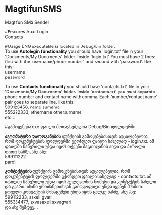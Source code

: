 # MagtifunSMS
Magtifun SMS Sender

#Features
Auto Login  
Contacts


#Usage ENG
executable is located in Debug/Bin folder.  
To use <b>Autologin functionality</b> you should have 'login.txt' file in your 'Documents/My Documents' folder. 
Inside 'login.txt' You must have 2 lines: first with the 'username/phone number' and second with 'password'.
like this:  
username  
password  

To use <b>Contacts functionality</b> you should have 'contacts.txt' file in your 'Documents/My Documents' folder.
Inside 'contacts.txt' you must separate phone number and contact name with comma. 
Each 'number/contact name' pair goes to separate line. like this:  
599123456, name surname  
555222333, othername othersurname  
etc...

#გამოყენება
exe ფაილი მოთავსებულია Debug/Bin ფოლდერში.  

<b>ავტომატური დალოგინების</b> ფუნქციის გამოყენებისთვის აუცილებელია, რომ 
დოკუმენტების ფოლდერში გქონდეთ ფაილი სახელად - login.txt. ამ ფაილში ჩაწერილი უნდა
იყოს თქვენი მაგთიფანის აიდი და პაროლი თითო ხაზზე, ანუ ასე:  
599111222  
paroli  

<b>კონტაქტების</b> ფუნქციის გამოყენებისთვის აუცილებელია, რომ დოკუმენტების ფოლდერში
გქონდეთ ფაილი სახელად - contacts.txt. ამ ფაილში ჩაწერილი უნდა იყოს ტელეფონის
ნომერი და კონტაქტის სახელი და გვარი. ისინი ერთმანეთისგან გამოყოფილი უნდა იყვნენ მძიმით.
ყოველი კონტაქტის მონაცემები უნდა იყოს ცალკე ხაზზე, ანუ ასე:  
599112233, saxeli gvari  
555334477, sxvasaxeli sxvagvari  
და ასე შემდეგ...
